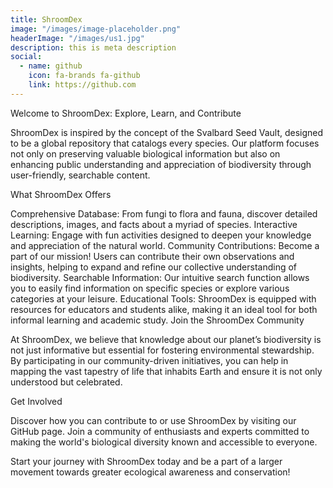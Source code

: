 ```yaml
---
title: ShroomDex
image: "/images/image-placeholder.png"
headerImage: "/images/us1.jpg"
description: this is meta description
social:
  - name: github
    icon: fa-brands fa-github
    link: https://github.com
---
```


Welcome to ShroomDex: Explore, Learn, and Contribute

ShroomDex is inspired by the concept of the Svalbard Seed Vault, designed to be a global repository that catalogs every species. Our platform focuses not only on preserving valuable biological information but also on enhancing public understanding and appreciation of biodiversity through user-friendly, searchable content.

What ShroomDex Offers

Comprehensive Database: From fungi to flora and fauna, discover detailed descriptions, images, and facts about a myriad of species.
Interactive Learning: Engage with fun activities designed to deepen your knowledge and appreciation of the natural world.
Community Contributions: Become a part of our mission! Users can contribute their own observations and insights, helping to expand and refine our collective understanding of biodiversity.
Searchable Information: Our intuitive search function allows you to easily find information on specific species or explore various categories at your leisure.
Educational Tools: ShroomDex is equipped with resources for educators and students alike, making it an ideal tool for both informal learning and academic study.
Join the ShroomDex Community

At ShroomDex, we believe that knowledge about our planet’s biodiversity is not just informative but essential for fostering environmental stewardship. By participating in our community-driven initiatives, you can help in mapping the vast tapestry of life that inhabits Earth and ensure it is not only understood but celebrated.

Get Involved

Discover how you can contribute to or use ShroomDex by visiting our GitHub page. Join a community of enthusiasts and experts committed to making the world's biological diversity known and accessible to everyone.

Start your journey with ShroomDex today and be a part of a larger movement towards greater ecological awareness and conservation!